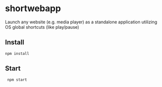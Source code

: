 # shortwebapp
Launch any website (e.g. media player) as a standalone application utilizing OS global shortcuts (like play/pause)

## Install
`npm install`

## Start
` npm start`
